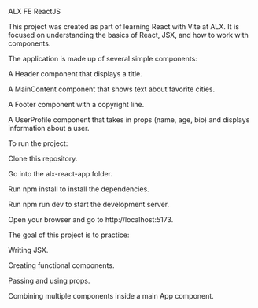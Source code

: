 ALX FE ReactJS

This project was created as part of learning React with Vite at ALX.
It is focused on understanding the basics of React, JSX, and how to work with components.

The application is made up of several simple components:

A Header component that displays a title.

A MainContent component that shows text about favorite cities.

A Footer component with a copyright line.

A UserProfile component that takes in props (name, age, bio) and displays information about a user.

To run the project:

Clone this repository.

Go into the alx-react-app folder.

Run npm install to install the dependencies.

Run npm run dev to start the development server.

Open your browser and go to http://localhost:5173.

The goal of this project is to practice:

Writing JSX.

Creating functional components.

Passing and using props.

Combining multiple components inside a main App component.
